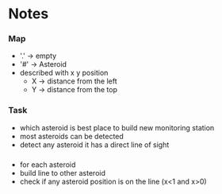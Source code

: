 # Notes

### Map
- '.' -> empty
- '#' -> Asteroid
- described with x y position
  - X -> distance from the left
  - Y -> distance from the top

### Task
- which asteroid is best place to build new monitoring station
- most asteroids can be detected
- detect any asteroid it has a direct line of sight


###
- for each asteroid
- build line to other asteroid
- check if any asteroid position is on the line (x<1 and x>0)
